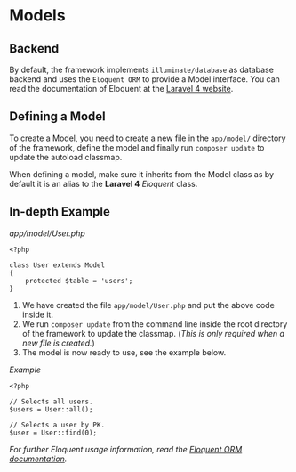 Models
=

Backend
-

By default, the framework implements `illuminate/database` as database
backend and uses the `Eloquent ORM` to provide a Model interface.
You can read the documentation of Eloquent at the [Laravel 4 website](http://four.laravel.com/docs/eloquent).

Defining a Model
-

To create a Model, you need to create a new file in the `app/model/` directory
of the framework, define the model and finally run `composer update` to
update the autoload classmap.

When defining a model, make sure it inherits from the Model class as by
default it is an alias to the **Laravel 4** *Eloquent* class.

In-depth Example
-

*app/model/User.php*

	<?php

	class User extends Model
	{
		protected $table = 'users';
	}

 1. We have created the file `app/model/User.php` and put the above code
    inside it.
 2. We run `composer update` from the command line inside the root directory
    of the framework to update the classmap. (_This is only required when a new file is created._)
 3. The model is now ready to use, see the example below.

*Example*

	<?php

	// Selects all users.
	$users = User::all();

	// Selects a user by PK.
	$user = User::find(0);

_For further Eloquent usage information, read the
[Eloquent ORM documentation](http://four.laravel.com/docs/eloquent)._